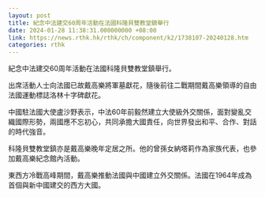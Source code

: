 ```yaml
---
layout: post
title: 紀念中法建交60周年活動在法國科隆貝雙教堂鎮舉行
date: 2024-01-28 11:38:31.000000000 +08:00
link: https://news.rthk.hk/rthk/ch/component/k2/1738107-20240128.htm
categories: rthk
---
```


紀念中法建交60周年活動在法國科隆貝雙教堂鎮舉行。

出席活動人士向法國已故戴高樂將軍墓獻花，隨後前往二戰期間戴高樂領導的自由法國運動標誌洛林十字碑獻花。

中國駐法國大使盧沙野表示，中法60年前毅然建立大使級外交關係，面對變亂交織國際形勢，兩國應不忘初心，共同承擔大國責任，向世界發出和平、合作、對話的時代強音。 

科隆貝雙教堂鎮亦是戴高樂晚年定居之所。他的曾孫女納塔莉作為家族代表，也參加戴高樂紀念館內活動。

東西方冷戰高峰期間，戴高樂推動法國與中國建立外交關係。法國在1964年成為首個與新中國建交的西方大國。
